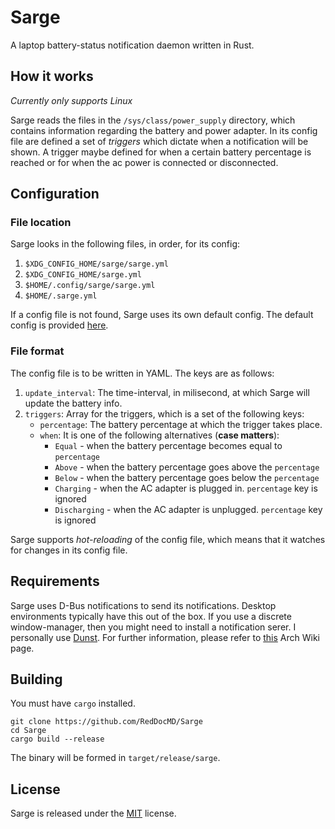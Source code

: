 # Sarge
A laptop battery-status notification daemon written in Rust.

## How it works
*Currently only supports Linux*

Sarge reads the files in the `/sys/class/power_supply` directory, which contains information regarding the battery and power adapter. In its config file are defined a set of *triggers* which dictate when a notification will be shown. A trigger maybe defined for when a certain battery percentage is reached or for when the ac power is connected or disconnected.

## Configuration

### File location
Sarge looks in the following files, in order, for its config:

1. `$XDG_CONFIG_HOME/sarge/sarge.yml`
2. `$XDG_CONFIG_HOME/sarge.yml`
3. `$HOME/.config/sarge/sarge.yml`
4. `$HOME/.sarge.yml`

If a config file is not found, Sarge uses its own default config. The default config is provided [here](https://github.com/RedDocMD/Sarge/blob/master/sarge.yml).

### File format
The config file is to be written in YAML. The keys are as follows:

1. `update_interval`: The time-interval, in milisecond, at which Sarge will update the battery info.
2. `triggers`: Array for the triggers, which is a set of the following keys:
	- `percentage`: The battery percentage at which the trigger takes place. 
	- `when`: It is one of the following alternatives (**case matters**):
		* `Equal` - when the battery percentage becomes equal to `percentage`
		* `Above` - when the battery percentage goes above the `percentage`
		* `Below` - when the battery percentage goes below the `percentage`
		* `Charging` - when the AC adapter is plugged in. `percentage` key is ignored
		* `Discharging` - when the AC adapter is unplugged. `percentage` key is ignored

Sarge supports *hot-reloading* of the config file, which means that it watches for changes in its config file.

## Requirements
Sarge uses D-Bus notifications to send its notifications. Desktop environments typically have this out of the box. If you use a discrete window-manager, then you might need to install a notification serer. I personally use [Dunst](https://github.com/dunst-project/dunst). For further information, please refer to [this](https://wiki.archlinux.org/index.php/Desktop_notifications) Arch Wiki page.

## Building
You must have `cargo` installed.
```
git clone https://github.com/RedDocMD/Sarge
cd Sarge
cargo build --release
```
The binary will be formed in `target/release/sarge`.

## License
Sarge is released under the [MIT](https://github.com/RedDocMD/Sarge/blob/master/LICENSE) license.
